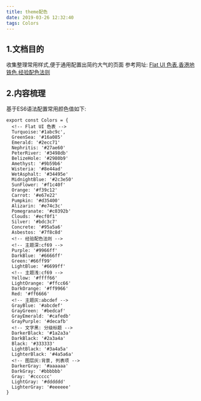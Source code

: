 ```yaml
---
title: theme配色
date: 2019-03-26 12:32:40
tags: Colors
---
```

## 1.文档目的
收集整理常用样式,便于通用配置出简约大气的页面
参考网址:
[Flat UI 色表](https://flatuicolors.com/palette/defo),[香港地铁色](https://metrocolor.live/index.html),[经验配色法则](https://sendwithses.gitbook.io/helpdocs/random-stuff/easy-to-remember-color-guide-for-non-designers)

## 2.内容梳理
基于ES6语法配置常用颜色值如下:
```
export const Colors = {
  <!-- Flat UI 色表 -->
  Turquoise:'#1abc9c',
  GreenSea: '#16a085'
  Emerald: '#2ecc71'
  Nephritis: '#27ae60'
  PeterRiver: '#3498db'
  BelizeHole: '#2980b9'
  Amethyst: '#9b59b6'
  Wisteria: '#8e44ad'
  WetAsphalt: '#34495e'
  MidnightBlue: '#2c3e50'
  SunFlower: '#f1c40f'
  Orange: '#f39c12'
  Carrot: '#e67e22'
  Pumpkin: '#d35400'
  Alizarin: '#e74c3c'
  Pomegranate: '#c0392b'
  Clouds: '#ecf0f1'
  Silver: '#bdc3c7'
  Concrete: '#95a5a6'
  Asbestos: '#7f8c8d'
  <!-- 经验配色法则 -->
  <!-- 主题深:cf69 -->
  Purple: '#9966ff'
  DarkBlue: '#6666ff'
  Green:'#66ff99'
  LightBlue: '#6699ff'
  <!-- 主题浅:cf69 -->
  Yellow: '#ffff66'
  LightOrange: '#ffcc66'
  DarkOrange: '#ff9966'
  Red: '#ff6666'
  <!-- 主题灰:abcdef -->
  GrayBlue: '#abcdef'
  GrayGreen: '#bedcaf'
  GrayEmerald: '#cafedb'
  GrayPurple: '#decafb'
  <!-- 文字黑: 分级标题 -->
  DarkerBlack: '#1a2a3a'
  DarkBlack: '#2a3a4a'
  Black: '#333333'
  LightBlack: '#3a4a5a'
  LighterBlack: '#4a5a6a'
  <!-- 图层灰:背景, 列表项 -->
  DarkerGray: '#aaaaaa'
  DarkGray: '#bbbbbb'
  Gray: '#cccccc'
  LightGray: '#dddddd'
  LighterGray: '#eeeeee'
}

```
